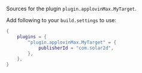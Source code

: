 Sources for the plugin `plugin.applovinMax.MyTarget`.

Add following to your `build.settings` to use:
```lua
{
    plugins = {
        "plugin.applovinMax.MyTarget" = {
            publisherId = "com.solar2d",
        },
    },
}
```
